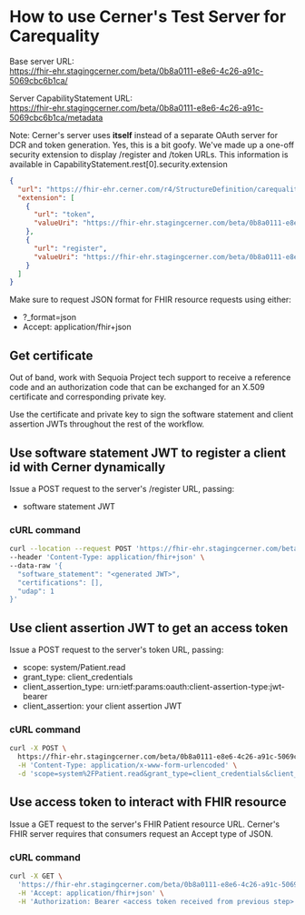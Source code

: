 # How to use Cerner's Test Server for Carequality

Base server URL:  
https://fhir-ehr.stagingcerner.com/beta/0b8a0111-e8e6-4c26-a91c-5069cbc6b1ca/

Server CapabilityStatement URL:  
https://fhir-ehr.stagingcerner.com/beta/0b8a0111-e8e6-4c26-a91c-5069cbc6b1ca/metadata

Note: Cerner's server uses **itself** instead of a separate OAuth server for DCR and token generation. Yes, this is a bit goofy. We've made up a one-off security extension to display /register and /token URLs. This information is available in CapabilityStatement.rest[0].security.extension

```json
{
  "url": "https://fhir-ehr.cerner.com/r4/StructureDefinition/carequality-oauth-uris",
  "extension": [
    {
      "url": "token",
      "valueUri": "https://fhir-ehr.stagingcerner.com/beta/0b8a0111-e8e6-4c26-a91c-5069cbc6b1ca/Authorization/token"
    },
    {
      "url": "register",
      "valueUri": "https://fhir-ehr.stagingcerner.com/beta/0b8a0111-e8e6-4c26-a91c-5069cbc6b1ca/Authorization/register"
    }
  ]
}
```

Make sure to request JSON format for FHIR resource requests using either:
* ?_format=json
* Accept: application/fhir+json

## Get certificate

Out of band, work with Sequoia Project tech support to receive a reference code and an authorization code that can be exchanged for an X.509 certificate and corresponding private key.

Use the certificate and private key to sign the software statement and client assertion JWTs throughout the rest of the workflow.

## Use software statement JWT to register a client id with Cerner dynamically

Issue a POST request to the server's /register URL, passing:
* software statement JWT

### cURL command

```bash
curl --location --request POST 'https://fhir-ehr.stagingcerner.com/beta/0b8a0111-e8e6-4c26-a91c-5069cbc6b1ca/Authorization/register' \
--header 'Content-Type: application/fhir+json' \
--data-raw '{
  "software_statement": "<generated JWT>",
  "certifications": [],
  "udap": 1
}'
```

## Use client assertion JWT to get an access token

Issue a POST request to the server's token URL, passing:
* scope: system/Patient.read
* grant_type: client_credentials
* client_assertion_type: urn:ietf:params:oauth:client-assertion-type:jwt-bearer
* client_assertion: your client assertion JWT

### cURL command

```bash
curl -X POST \
  https://fhir-ehr.stagingcerner.com/beta/0b8a0111-e8e6-4c26-a91c-5069cbc6b1ca/Authorization/token \
  -H 'Content-Type: application/x-www-form-urlencoded' \
  -d 'scope=system%2FPatient.read&grant_type=client_credentials&client_assertion_type=urn%3Aietf%3Aparams%3Aoauth%3Aclient-assertion-type%3Ajwt-bearer&client_assertion=<client assertion JWT>'
```

## Use access token to interact with FHIR resource

Issue a GET request to the server's FHIR Patient resource URL. Cerner's FHIR server requires that consumers request an Accept type of JSON.

### cURL command

```bash
curl -X GET \
  'https://fhir-ehr.stagingcerner.com/beta/0b8a0111-e8e6-4c26-a91c-5069cbc6b1ca/Patient?_id=1316024' \
  -H 'Accept: application/fhir+json' \
  -H 'Authorization: Bearer <access token received from previous step>' \
```

